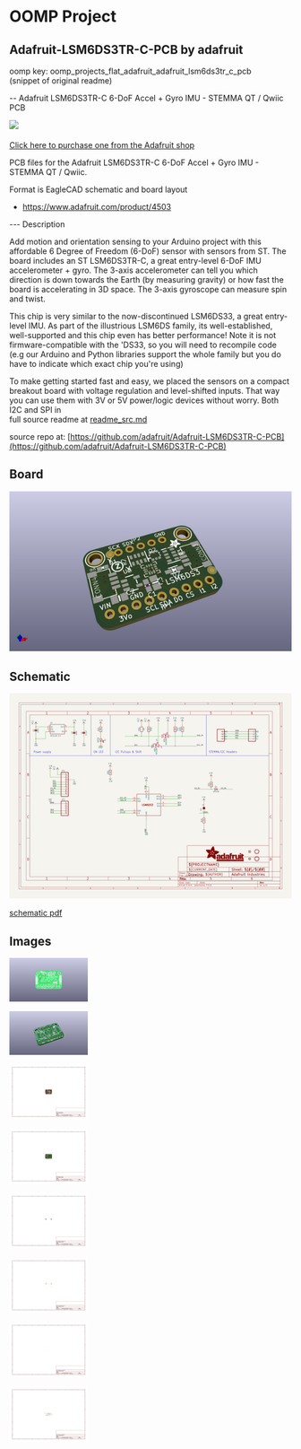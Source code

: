 # OOMP Project  
## Adafruit-LSM6DS3TR-C-PCB  by adafruit  
  
oomp key: oomp_projects_flat_adafruit_adafruit_lsm6ds3tr_c_pcb  
(snippet of original readme)  
  
-- Adafruit LSM6DS3TR-C 6-DoF Accel + Gyro IMU - STEMMA QT / Qwiic PCB  
  
<a href="http://www.adafruit.com/products/4503"><img src="assets/4503.jpg?raw=true" width="500px"><br/>  
Click here to purchase one from the Adafruit shop</a>  
  
PCB files for the Adafruit LSM6DS3TR-C 6-DoF Accel + Gyro IMU - STEMMA QT / Qwiic.   
  
Format is EagleCAD schematic and board layout  
* https://www.adafruit.com/product/4503  
  
--- Description  
  
Add motion and orientation sensing to your Arduino project with this affordable 6 Degree of Freedom (6-DoF) sensor with sensors from ST. The board includes an ST LSM6DS3TR-C, a great entry-level 6-DoF IMU accelerometer + gyro. The 3-axis accelerometer can tell you which direction is down towards the Earth (by measuring gravity) or how fast the board is accelerating in 3D space. The 3-axis gyroscope can measure spin and twist.  
  
This chip is very similar to the now-discontinued LSM6DS33, a great entry-level IMU. As part of the illustrious LSM6DS family, its well-established, well-supported and this chip even has better performance! Note it is not firmware-compatible with the 'DS33, so you will need to recompile code (e.g our Arduino and Python libraries support the whole family but you do have to indicate which exact chip you're using)  
  
To make getting started fast and easy, we placed the sensors on a compact breakout board with voltage regulation and level-shifted inputs. That way you can use them with 3V or 5V power/logic devices without worry. Both I2C and SPI in  
  full source readme at [readme_src.md](readme_src.md)  
  
source repo at: [https://github.com/adafruit/Adafruit-LSM6DS3TR-C-PCB](https://github.com/adafruit/Adafruit-LSM6DS3TR-C-PCB)  
## Board  
  
[![working_3d.png](working_3d_600.png)](working_3d.png)  
## Schematic  
  
[![working_schematic.png](working_schematic_600.png)](working_schematic.png)  
  
[schematic pdf](working_schematic.pdf)  
## Images  
  
[![working_3D_bottom.png](working_3D_bottom_140.png)](working_3D_bottom.png)  
  
[![working_3D_top.png](working_3D_top_140.png)](working_3D_top.png)  
  
[![working_assembly_page_01.png](working_assembly_page_01_140.png)](working_assembly_page_01.png)  
  
[![working_assembly_page_02.png](working_assembly_page_02_140.png)](working_assembly_page_02.png)  
  
[![working_assembly_page_03.png](working_assembly_page_03_140.png)](working_assembly_page_03.png)  
  
[![working_assembly_page_04.png](working_assembly_page_04_140.png)](working_assembly_page_04.png)  
  
[![working_assembly_page_05.png](working_assembly_page_05_140.png)](working_assembly_page_05.png)  
  
[![working_assembly_page_06.png](working_assembly_page_06_140.png)](working_assembly_page_06.png)  
